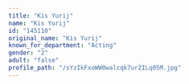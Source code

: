 ```yaml
---
title: "Kis Yurij"
name: "Kis Yurij"
id: "145110"
original_name: "Kis Yurij"
known_for_department: "Acting"
gender: "2"
adult: "false"
profile_path: "/sYzIkFxoWW0walcqk7urZILq05M.jpg"
---
```

